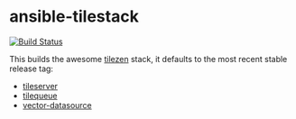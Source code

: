 # ansible-tilestack

[![Build Status](https://travis-ci.org/brennv/tilestack.svg?branch=master)](https://travis-ci.org/brennv/tilestack)

This builds the awesome [tilezen](https://github.com/tilezen) stack,
it defaults to the most recent stable release tag:

- [tileserver](https://github.com/tilezen/tilequeue)
- [tilequeue](https://github.com/tilezen/tilequeue)
- [vector-datasource](https://github.com/tilezen/vector-datasource)
